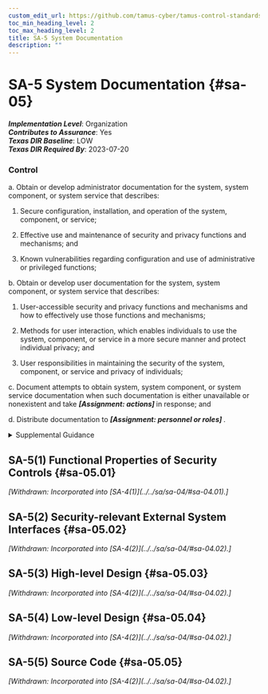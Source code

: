 ```yaml
---
custom_edit_url: https://github.com/tamus-cyber/tamus-control-standards/tree/main/content/tamus.edu/TAMUS_profile.xml
toc_min_heading_level: 2
toc_max_heading_level: 2
title: SA-5 System Documentation
description: ""
---
```


# SA-5 System Documentation {#sa-05}

_**Implementation Level**_: Organization\
_**Contributes to Assurance**_: Yes\
_**Texas DIR Baseline**_: LOW\
_**Texas DIR Required By**_: 2023-07-20

### Control

a. Obtain or develop administrator documentation for the system, system component, or system service that describes:

1. Secure configuration, installation, and operation of the system, component, or service;

2. Effective use and maintenance of security and privacy functions and mechanisms; and

3. Known vulnerabilities regarding configuration and use of administrative or privileged functions;

b. Obtain or develop user documentation for the system, system component, or system service that describes:

1. User-accessible security and privacy functions and mechanisms and how to effectively use those functions and mechanisms;

2. Methods for user interaction, which enables individuals to use the system, component, or service in a more secure manner and protect individual privacy; and

3. User responsibilities in maintaining the security of the system, component, or service and privacy of individuals;

c. Document attempts to obtain system, system component, or system service documentation when such documentation is either unavailable or nonexistent and take <strong title="sa-05_odp.01"> <em>[Assignment: actions]</em> </strong> in response; and

d. Distribute documentation to <strong title="sa-05_odp.02"> <em>[Assignment: personnel or roles]</em> </strong>.

<details>
  <summary>Supplemental Guidance</summary>

System documentation helps personnel understand the implementation and operation of controls. Organizations consider establishing specific measures to determine the quality and completeness of the content provided. System documentation may be used to support the management of supply chain risk, incident response, and other functions. Personnel or roles that require documentation include system owners, system security officers, and system administrators. Attempts to obtain documentation include contacting manufacturers or suppliers and conducting web-based searches. The inability to obtain documentation may occur due to the age of the system or component or the lack of support from developers and contractors. When documentation cannot be obtained, organizations may need to recreate the documentation if it is essential to the implementation or operation of the controls. The protection provided for the documentation is commensurate with the security category or classification of the system. Documentation that addresses system vulnerabilities may require an increased level of protection. Secure operation of the system includes initially starting the system and resuming secure system operation after a lapse in system operation.

</details>

## SA-5(1) Functional Properties of Security Controls {#sa-05.01}


<prop xmlns="http://csrc.nist.gov/ns/oscal/1.0" name="status" value="withdrawn">
               <em>[Withdrawn: Incorporated into [SA-4(1)](../../sa/sa-04/#sa-04.01).]</em>
            </prop>
            

## SA-5(2) Security-relevant External System Interfaces {#sa-05.02}


<prop xmlns="http://csrc.nist.gov/ns/oscal/1.0" name="status" value="withdrawn">
               <em>[Withdrawn: Incorporated into [SA-4(2)](../../sa/sa-04/#sa-04.02).]</em>
            </prop>
            

## SA-5(3) High-level Design {#sa-05.03}


<prop xmlns="http://csrc.nist.gov/ns/oscal/1.0" name="status" value="withdrawn">
               <em>[Withdrawn: Incorporated into [SA-4(2)](../../sa/sa-04/#sa-04.02).]</em>
            </prop>
            

## SA-5(4) Low-level Design {#sa-05.04}


<prop xmlns="http://csrc.nist.gov/ns/oscal/1.0" name="status" value="withdrawn">
               <em>[Withdrawn: Incorporated into [SA-4(2)](../../sa/sa-04/#sa-04.02).]</em>
            </prop>
            

## SA-5(5) Source Code {#sa-05.05}


<prop xmlns="http://csrc.nist.gov/ns/oscal/1.0" name="status" value="withdrawn">
               <em>[Withdrawn: Incorporated into [SA-4(2)](../../sa/sa-04/#sa-04.02).]</em>
            </prop>
            

